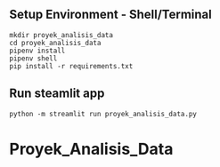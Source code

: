 ## Setup Environment - Shell/Terminal
```
mkdir proyek_analisis_data
cd proyek_analisis_data
pipenv install
pipenv shell
pip install -r requirements.txt
```

## Run steamlit app
```
python -m streamlit run proyek_analisis_data.py
```
# Proyek_Analisis_Data
